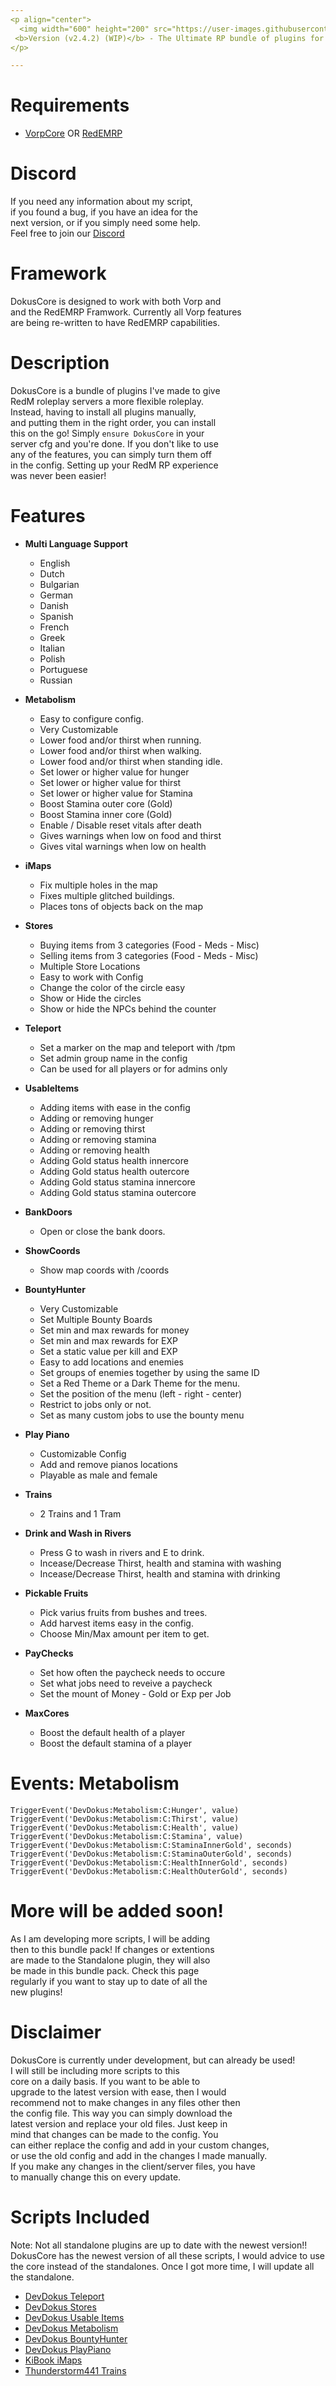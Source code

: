 ```yaml
---
<p align="center">
  <img width="600" height="200" src="https://user-images.githubusercontent.com/49053928/111937011-2e9b8080-8ac7-11eb-914a-a0d94380d611.gif"><br>
 <b>Version (v2.4.2) (WIP)</b> - The Ultimate RP bundle of plugins for your RedM Server.
</p>

---
```

# Requirements
- [VorpCore](https://github.com/VORPCORE/VORP-Core) OR [RedEMRP](https://github.com/RedEM-RP)

# Discord
If you need any information about my script,<br>
if you found a bug, if you have an idea for the <br>
next version, or if you simply need some help.<br>
Feel free to join our [Discord](http://discord.gg/2gdypBhsye)

# Framework
DokusCore is designed to work with both Vorp and <br>
and the RedEMRP Framwork. Currently all Vorp features <br>
are being re-written to have RedEMRP capabilities. <br>

# Description
DokusCore is a bundle of plugins I've made to give      <br>
RedM roleplay servers a more flexible roleplay. <br>
Instead, having to install all plugins manually,  <br>
and putting them in the right order, you can install  <br>
this on the go! Simply `ensure DokusCore` in your <br>
server cfg and you're done. If you don't like to use  <br>
any of the features, you can simply turn them off <br>
in the config. Setting up your RedM RP experience <br>
was never been easier!

# Features
- **Multi Language Support**
  - English
  - Dutch
  - Bulgarian
  - German
  - Danish
  - Spanish
  - French
  - Greek
  - Italian
  - Polish
  - Portuguese
  - Russian

- **Metabolism**
  - Easy to configure config.
  - Very Customizable
  - Lower food and/or thirst when running.
  - Lower food and/or thirst when walking.
  - Lower food and/or thirst when standing idle.
  - Set lower or higher value for hunger
  - Set lower or higher value for thirst
  - Set lower or higher value for Stamina
  - Boost Stamina outer core (Gold)
  - Boost Stamina inner core (Gold)
  - Enable / Disable reset vitals after death
  - Gives warnings when low on food and thirst
  - Gives vital warnings when low on health

- **iMaps**
  - Fix multiple holes in the map
  - Fixes multiple glitched buildings.
  - Places tons of objects back on the map

- **Stores**
  - Buying items from 3 categories (Food - Meds - Misc)
  - Selling items from 3 categories (Food - Meds - Misc)
  - Multiple Store Locations
  - Easy to work with Config
  - Change the color of the circle easy
  - Show or Hide the circles
  - Show or hide the NPCs behind the counter

- **Teleport**
  - Set a marker on the map and teleport with /tpm
  - Set admin group name in the config
  - Can be used for all players or for admins only

- **UsableItems**
  - Adding items with ease in the config
  - Adding or removing hunger
  - Adding or removing thirst
  - Adding or removing stamina
  - Adding or removing health
  - Adding Gold status health innercore
  - Adding Gold status health outercore
  - Adding Gold status stamina innercore
  - Adding Gold status stamina outercore

- **BankDoors**
  - Open or close the bank doors.

- **ShowCoords**
  - Show map coords with /coords

- **BountyHunter**
  - Very Customizable
  - Set Multiple Bounty Boards
  - Set min and max rewards for money
  - Set min and max rewards for EXP
  - Set a static value per kill and EXP
  - Easy to add locations and enemies
  - Set groups of enemies together by using the same ID
  - Set a Red Theme or a Dark Theme for the menu.
  - Set the position of the menu (left - right - center)
  - Restrict to jobs only or not.
  - Set as many custom jobs to use the bounty menu

- **Play Piano**
  - Customizable Config
  - Add and remove pianos locations
  - Playable as male and female

- **Trains**
  - 2 Trains and 1 Tram

- **Drink and Wash in Rivers**
  - Press G to wash in rivers and E to drink.
  - Incease/Decrease Thirst, health and stamina with washing
  - Incease/Decrease Thirst, health and stamina with drinking

- **Pickable Fruits**
  - Pick varius fruits from bushes and trees.
  - Add harvest items easy in the config.
  - Choose Min/Max amount per item to get.

- **PayChecks**
  - Set how often the paycheck needs to occure
  - Set what jobs need to reveive a paycheck
  - Set the mount of Money - Gold or Exp per Job

- **MaxCores**
  - Boost the default health of a player
  - Boost the default stamina of a player

# Events: Metabolism
```
TriggerEvent('DevDokus:Metabolism:C:Hunger', value)
TriggerEvent('DevDokus:Metabolism:C:Thirst', value)
TriggerEvent('DevDokus:Metabolism:C:Health', value)
TriggerEvent('DevDokus:Metabolism:C:Stamina', value)
TriggerEvent('DevDokus:Metabolism:C:StaminaInnerGold', seconds)
TriggerEvent('DevDokus:Metabolism:C:StaminaOuterGold', seconds)
TriggerEvent('DevDokus:Metabolism:C:HealthInnerGold', seconds)
TriggerEvent('DevDokus:Metabolism:C:HealthOuterGold', seconds)
```

# More will be added soon!
As I am developing more scripts, I will be adding     <br>
then to this bundle pack! If changes or extentions  <br>
are made to the Standalone plugin, they will also  <br>
be made in this bundle pack. Check this page  <br>
regularly if you want to stay up to date of all the  <br>
new plugins!

# Disclaimer
DokusCore is currently under development, but can already be used!   <br>
I will still be including more scripts to this  <br>
core on a daily basis. If you want to be able to  <br>
upgrade to the latest version with ease, then I would <br>
recommend not to make changes in any files other then <br>
the config file. This way you can simply download the <br>
latest version and replace your old files. Just keep in   <br>
mind that changes can be made to the config. You  <br>
can either replace the config and add in your custom changes,   <br>
or use the old config and add in the changes I made manually.   <br>
If you make any changes in the client/server files, you have  <br>
to manually change this on every update.  

# Scripts Included
Note: Not all standalone plugins are up to date with the newest version!! <br>
DokusCore has the newest version of all these scripts, I would advice to use <br>
the core instead of the standalones. Once I got more time, I will update all <br>
the standalone.

- [DevDokus Teleport]( https://github.com/DevDokus/RedM-Teleport)
- [DevDokus Stores](https://github.com/DevDokus/Redm-Stores)
- [DevDokus Usable Items](https://github.com/DevDokus/RedM-UsableItems)
- [DevDokus Metabolism](https://github.com/DevDokus/RedM-Metabolism)
- [DevDokus BountyHunter](https://github.com/DevDokus/RedM-BountyHunter)
- [DevDokus PlayPiano](https://github.com/DevDokus/RedM-PlayPiano)
- [KiBook iMaps](https://github.com/kibook/redm-imaps)
- [Thunderstorm441 Trains](https://github.com/Thunderstorm441/ts-trains-redm)
